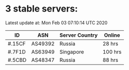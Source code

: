 # 3 stable servers:

Latest update at: Mon Feb 03 07:10:14 UTC 2020

| ID | ASN | Server Country | Online |
| -- | --- | -------------- | ------ |
| #.15CF | AS49392 | Russia | 28 hrs |
| #.7F1D | AS63949 | Singapore | 100 hrs |
| #.5CBD | AS48347 | Russia | 88 hrs |

